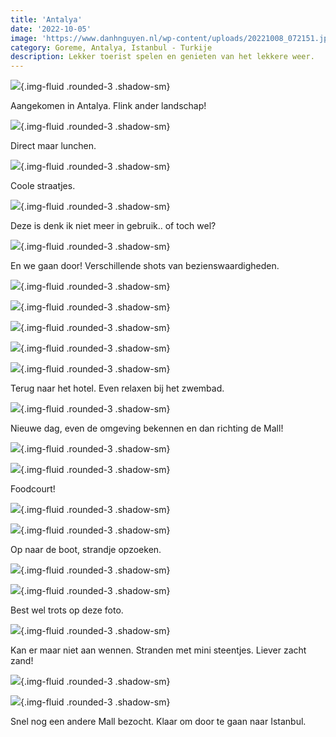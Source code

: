 ```yaml
---
title: 'Antalya'
date: '2022-10-05'
image: 'https://www.danhnguyen.nl/wp-content/uploads/20221008_072151.jpg'
category: Goreme, Antalya, Istanbul - Turkije
description: Lekker toerist spelen en genieten van het lekkere weer.
---
```


![](https://www.danhnguyen.nl/wp-content/uploads/20221005_132501.jpg){.img-fluid .rounded-3 .shadow-sm}

Aangekomen in Antalya. Flink ander landschap!

![](https://www.danhnguyen.nl/wp-content/uploads/20221005_134149.jpg){.img-fluid .rounded-3 .shadow-sm}

Direct maar lunchen.

![](https://www.danhnguyen.nl/wp-content/uploads/20221005_181540.jpg){.img-fluid .rounded-3 .shadow-sm}

Coole straatjes.

![](https://www.danhnguyen.nl/wp-content/uploads/20221006_082409.jpg){.img-fluid .rounded-3 .shadow-sm}

Deze is denk ik niet meer in gebruik.. of toch wel?

![](https://www.danhnguyen.nl/wp-content/uploads/20221006_101700.jpg){.img-fluid .rounded-3 .shadow-sm}

En we gaan door! Verschillende shots van bezienswaardigheden.

![](https://www.danhnguyen.nl/wp-content/uploads/20221006_122100.jpg){.img-fluid .rounded-3 .shadow-sm}

![](https://www.danhnguyen.nl/wp-content/uploads/20221006_140903.jpg){.img-fluid .rounded-3 .shadow-sm}

![](https://www.danhnguyen.nl/wp-content/uploads/20221006_135907.jpg){.img-fluid .rounded-3 .shadow-sm}

![](https://www.danhnguyen.nl/wp-content/uploads/20221006_135431.jpg){.img-fluid .rounded-3 .shadow-sm}

![](https://www.danhnguyen.nl/wp-content/uploads/20221006_184805.jpg){.img-fluid .rounded-3 .shadow-sm}

Terug naar het hotel. Even relaxen bij het zwembad.

![](https://www.danhnguyen.nl/wp-content/uploads/20221007_102319.jpg){.img-fluid .rounded-3 .shadow-sm}

Nieuwe dag, even de omgeving bekennen en dan richting de Mall!

![](https://www.danhnguyen.nl/wp-content/uploads/20221007_122025.jpg){.img-fluid .rounded-3 .shadow-sm}

![](https://www.danhnguyen.nl/wp-content/uploads/20221007_132523.jpg){.img-fluid .rounded-3 .shadow-sm}

Foodcourt!

![](https://www.danhnguyen.nl/wp-content/uploads/20221007_153350.jpg){.img-fluid .rounded-3 .shadow-sm}

![](https://www.danhnguyen.nl/wp-content/uploads/20221008_072151.jpg){.img-fluid .rounded-3 .shadow-sm}

Op naar de boot, strandje opzoeken.

![](https://www.danhnguyen.nl/wp-content/uploads/20221008_102252.jpg){.img-fluid .rounded-3 .shadow-sm}

![](https://www.danhnguyen.nl/wp-content/uploads/20221008_104355.jpg){.img-fluid .rounded-3 .shadow-sm}

Best wel trots op deze foto.

![](https://www.danhnguyen.nl/wp-content/uploads/20221008_125008.jpg){.img-fluid .rounded-3 .shadow-sm}

Kan er maar niet aan wennen. Stranden met mini steentjes. Liever zacht zand!

![](https://www.danhnguyen.nl/wp-content/uploads/20221009_100659.jpg){.img-fluid .rounded-3 .shadow-sm}

![](https://www.danhnguyen.nl/wp-content/uploads/20221009_113542.jpg){.img-fluid .rounded-3 .shadow-sm}

Snel nog een andere Mall bezocht. Klaar om door te gaan naar Istanbul.
